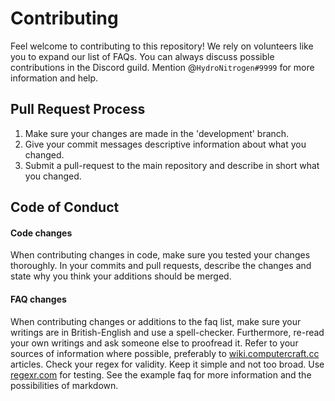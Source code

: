 # Contributing

Feel welcome to contributing to this repository!
We rely on volunteers like you to expand our list of FAQs. You can always discuss possible contributions in the Discord guild.
Mention @`HydroNitrogen#9999` for more information and help.

## Pull Request Process

1. Make sure your changes are made in the 'development' branch.
2. Give your commit messages descriptive information about what you changed.
3. Submit a pull-request to the main repository and describe in short what you changed.

## Code of Conduct

#### Code changes
When contributing changes in code, make sure you tested your changes thoroughly.
In your commits and pull requests, describe the changes and state why you think your additions should be merged.

#### FAQ changes
When contributing changes or additions to the faq list, make sure your writings are in British-English and use a spell-checker.
Furthermore, re-read your own writings and ask someone else to proofread it.
Refer to your sources of information where possible, preferably to [wiki.computercraft.cc](https://wiki.computercraft.cc) articles.
Check your regex for validity. Keep it simple and not too broad. Use [regexr.com](https://regexr.com/) for testing.
See the example faq for more information and the possibilities of markdown.